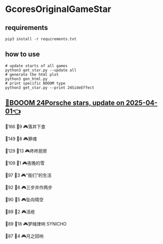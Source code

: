 # GcoresOriginalGameStar

## requirements
```
pip3 install -r requirements.txt
```

## how to use
```
# update starts of all games
python3 get_star.py --update all
# generate the html plot
python3 gen_html.py
# print specific BOOOM type
python3 get_star.py --print 24SideEffect
```

## [🔗BOOOM 24Porsche stars, update on 2025-04-01👈](https://raw.githack.com/sichaozhang1112/GcoresOriginalGameStar/main/html/24Porsche.html) 
🌟166 👥9   🎮落井下食               

🌟149 👥8   🎮罪魂                 

🌟129 👥13  🎮咚咚厨房               

🌟109 👥1   🎮夜晚的雪               

🌟97  👥3   🎮“我们”的生活            

🌟92  👥6   🎮三步并作两步             

🌟90  👥5   🎮坠向晴空               

🌟89  👥2   🎮活疮                 

🌟89  👥18  🎮梦械律响 SYNICHO       

🌟87  👥4   🎮月之回响               

